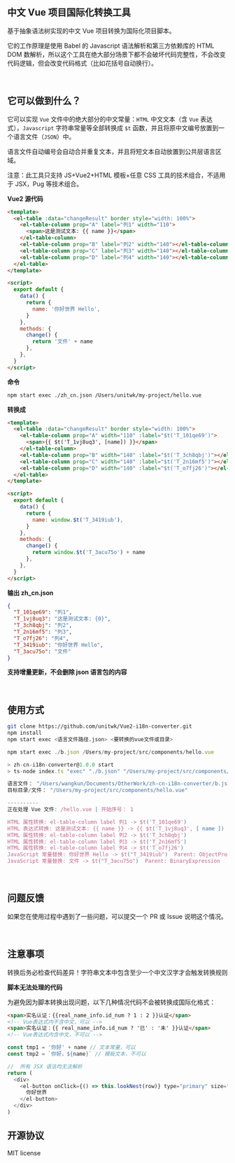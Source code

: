 ## 中文 Vue 项目国际化转换工具

基于抽象语法树实现的中文 Vue 项目转换为国际化项目脚本。

它的工作原理是使用 Babel 的 Javascript 语法解析和第三方依赖库的 HTML DOM 数解析，所以这个工具在绝大部分场景下都不会破坏代码完整性，不会改变代码逻辑，但会改变代码格式（比如花括号自动换行）。

<br />

## 它可以做到什么？

它可以实现 `Vue` 文件中的绝大部分的中文常量：`HTML` 中文文本（含 `Vue` 表达式），`Javascript` 字符串常量等全部转换成 `$t` 函数，并且将原中文编号放置到一个语言文件（`JSON`）中。

语言文件自动编号会自动合并重复文本，并且将短文本自动放置到公共层语言区域。

注意：此工具只支持 JS+Vue2+HTML 模板+任意 CSS 工具的技术组合，不适用于 JSX，Pug 等技术组合。

**Vue2 源代码**

```html
<template>
  <el-table :data="changeResult" border style="width: 100%">
    <el-table-column prop="A" label="列1" width="110">
      <span>这是测试文本: {{ name }}</span>
    </el-table-column>
    <el-table-column prop="B" label="列2" width="140"></el-table-column>
    <el-table-column prop="C" label="列3" width="140"></el-table-column>
    <el-table-column prop="D" label="列4" width="140"></el-table-column>
  </el-table>
</template>

<script>
  export default {
    data() {
      return {
        name: '你好世界 Hello',
      }
    },
    methods: {
      change() {
        return '文件' + name
      },
    },
  }
</script>
```

**命令**

```bash
npm start exec ./zh_cn.json /Users/unitwk/my-project/hello.vue

```

**转换成**

```html
<template>
  <el-table :data="changeResult" border style="width: 100%">
    <el-table-column prop="A" width="110" :label="$t('T_101qe69')">
      <span>{{ $t('T_1vj8uq3', [name]) }}</span>
    </el-table-column>
    <el-table-column prop="B" width="140" :label="$t('T_3ch8qbj')"></el-table-column>
    <el-table-column prop="C" width="140" :label="$t('T_2n16mf5')"></el-table-column>
    <el-table-column prop="D" width="140" :label="$t('T_o7fj26')"></el-table-column>
  </el-table>
</template>

<script>
  export default {
    data() {
      return {
        name: window.$t('T_3419iub'),
      }
    },
    methods: {
      change() {
        return window.$t('T_3acu75o') + name
      },
    },
  }
</script>
```

**输出 zh_cn.json**

```json
{
  "T_101qe69": "列1",
  "T_1vj8uq3": "这是测试文本: {0}",
  "T_3ch8qbj": "列2",
  "T_2n16mf5": "列3",
  "T_o7fj26": "列4",
  "T_3419iub": "你好世界 Hello",
  "T_3acu75o": "文件"
}
```

**支持增量更新，不会删除 json 语言包的内容**

<br />

## 使用方式

```bash
git clone https://github.com/unitwk/Vue2-i18n-converter.git
npm install
npm start exec <语言文件路径.json> <要转换的vue文件或目录>
```

```javascript
npm start exec ./b.json /Users/my-project/src/components/hello.vue

> zh-cn-i18n-converter@1.0.0 start
> ts-node index.ts "exec" "./b.json" "/Users/my-project/src/components/hello.vue"

语言文件： "/Users/wangkun/Documents/OtherWork/zh-cn-i18n-converter/b.json"
目标目录/文件： "/Users/my-project/src/components/hello.vue"

----------
正在处理 Vue 文件: /hello.vue | 开始序号： 1

HTML 属性转换: el-table-column label 列1 -> $t('T_101qe69')
HTML 表达式转换: 这是测试文本: {{ name }} -> {{ $t('T_1vj8uq3', [ name ]) }}
HTML 属性转换: el-table-column label 列2 -> $t('T_3ch8qbj')
HTML 属性转换: el-table-column label 列3 -> $t('T_2n16mf5')
HTML 属性转换: el-table-column label 列4 -> $t('T_o7fj26')
JavaScript 常量替换: 你好世界 Hello -> $t("T_3419iub")  Parent: ObjectProperty
JavaScript 常量替换: 文件 -> $t("T_3acu75o")  Parent: BinaryExpression

```

<br />

## 问题反馈

如果您在使用过程中遇到了一些问题，可以提交一个 PR 或 Issue 说明这个情况。

<br />

## 注意事项

转换后务必检查代码差异！字符串文本中包含至少一个中文汉字才会触发转换规则

**脚本无法处理的代码**

为避免因为脚本转换出现问题，以下几种情况代码不会被转换成国际化格式：

```html
<span>实名认证：{{real_name_info.id_num ? 1 : 2 }}认证</span>
<!-- Vue表达式内不含中文，可以 -->
<span>实名认证：{{ real_name_info.id_num ? '已' : '未' }}认证</span>
<!-- Vue表达式内含中文，不可以 -->
```

```javascript
const tmp1 = '你好' + name // 文本常量，可以
const tmp2 = `你好，${name}` // 模板文本，不可以
```

```javascript
//  所有 JSX 语法均无法解析
return (
  <div>
    <el-button onClick={() => this.lookNest(row)} type="primary" size="small">
      你好世界
    </el-button>
  </div>
)
```

## 开源协议

MIT license

<br />
